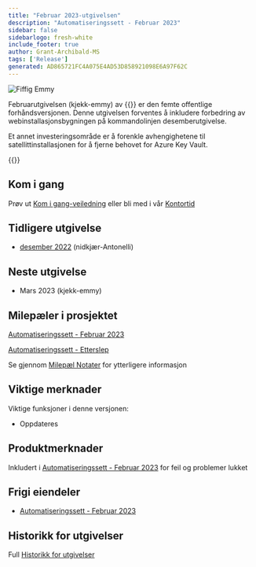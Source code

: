 ```yaml
---
title: "Februar 2023-utgivelsen"
description: "Automatiseringssett - Februar 2023"
sidebar: false
sidebarlogo: fresh-white
include_footer: true
author: Grant-Archibald-MS
tags: ['Release']
generated: AD865721FC4A075E4AD53D858921098E6A97F62C
---
```


![Fiffig Emmy](/images/nifty-emmy.png)

Februarutgivelsen (kjekk-emmy) av {{<product-name>}} er den femte offentlige forhåndsversjonen. Denne utgivelsen forventes å inkludere forbedring av webinstallasjonsbygningen på kommandolinjen desemberutgivelse.

Et annet investeringsområde er å forenkle avhengighetene til satellittinstallasjonen for å fjerne behovet for Azure Key Vault.

{{<questions name="/content/nb/releases/february-2023.json" completed="Takk for at du gir tilbakemelding" showNavigationButtons="false" locale="nb">}}

## Kom i gang

Prøv ut [Kom i gang-veiledning](/nb/get-started) eller bli med i vår [Kontortid](/nb/office-hours)

## Tidligere utgivelse

- [desember 2022](/nb/releases/december-2022) (nidkjær-Antonelli)

## Neste utgivelse

- Mars 2023 (kjekk-emmy)

## Milepæler i prosjektet

[Automatiseringssett - Februar 2023](https://github.com/orgs/microsoft/projects/486/views/9)

[Automatiseringssett - Etterslep](https://github.com/orgs/microsoft/projects/486/views/1)

Se gjennom [Milepæl Notater](/nb/releases/milestones) for ytterligere informasjon

## Viktige merknader

Viktige funksjoner i denne versjonen:

- Oppdateres

## Produktmerknader

Inkludert i [Automatiseringssett - Februar 2023](https://github.com/microsoft/powercat-automation-kit/releases/tag/AutomationKit-February2023) for feil og problemer lukket

## Frigi eiendeler

- [Automatiseringssett - Februar 2023](https://github.com/microsoft/powercat-automation-kit/releases/tag/AutomationKit-February2023)

## Historikk for utgivelser

Full [Historikk for utgivelser](/nb/releases)

